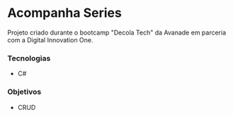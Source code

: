 # Acompanha Series

Projeto criado durante o bootcamp "Decola Tech" da Avanade em parceria com a Digital Innovation One.

### Tecnologias
- C#

### Objetivos
- CRUD
